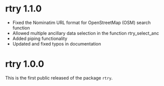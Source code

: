 # rtry 1.1.0

* Fixed the Nominatim URL format for OpenStreetMap (OSM) search function
* Allowed multiple ancillary data selection in the function rtry_select_anc
* Added piping functionality
* Updated and fixed typos in documentation


# rtry 1.0.0

This is the first public released of the package `rtry`.
